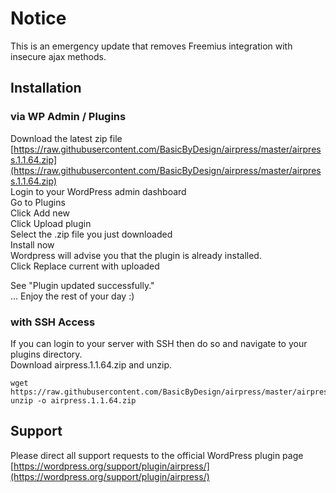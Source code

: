 # Notice

This is an emergency update that removes Freemius integration with insecure ajax methods.

## Installation

### via WP Admin / Plugins
Download the latest zip file [https://raw.githubusercontent.com/BasicByDesign/airpress/master/airpress.1.1.64.zip](https://raw.githubusercontent.com/BasicByDesign/airpress/master/airpress.1.1.64.zip)  
Login to your WordPress admin dashboard  
Go to Plugins  
Click Add new  
Click Upload plugin  
Select the .zip file you just downloaded  
Install now  
Wordpress will advise you that the plugin is already installed.  
Click Replace current with uploaded  
  
See "Plugin updated successfully."   
... Enjoy the rest of your day :)  

### with SSH Access

If you can login to your server with SSH then do so and navigate to your plugins directory.  
Download airpress.1.1.64.zip and unzip.

```
wget https://raw.githubusercontent.com/BasicByDesign/airpress/master/airpress.1.1.64.zip
unzip -o airpress.1.1.64.zip
```

## Support
Please direct all support requests to the official WordPress plugin page [https://wordpress.org/support/plugin/airpress/](https://wordpress.org/support/plugin/airpress/)
